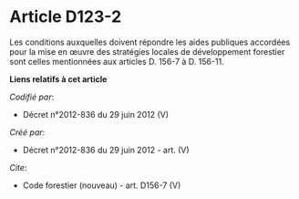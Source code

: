 # Article D123-2

Les conditions auxquelles doivent répondre les aides publiques accordées pour la mise en œuvre des stratégies locales de
développement forestier sont celles mentionnées aux articles D. 156-7 à D. 156-11.

**Liens relatifs à cet article**

_Codifié par_:

  - Décret n°2012-836 du 29 juin 2012 (V)

_Créé par_:

  - Décret n°2012-836 du 29 juin 2012 - art. (V)

_Cite_:

  - Code forestier (nouveau) - art. D156-7 (V)
